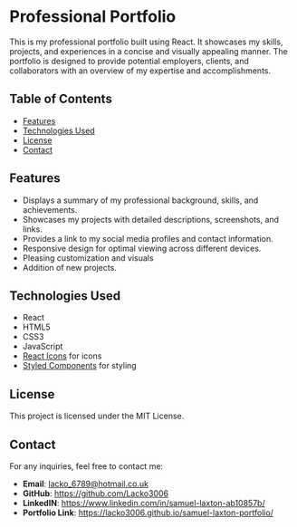 # Professional Portfolio

This is my professional portfolio built using React. It showcases my skills, projects, and experiences in a concise and visually appealing manner. The portfolio is designed to provide potential employers, clients, and collaborators with an overview of my expertise and accomplishments.

## Table of Contents

- [Features](#features)
- [Technologies Used](#technologies-used)
- [License](#license)
- [Contact](#contact)

## Features

- Displays a summary of my professional background, skills, and achievements.
- Showcases my projects with detailed descriptions, screenshots, and links.
- Provides a link to my social media profiles and contact information.
- Responsive design for optimal viewing across different devices.
- Pleasing customization and visuals 
- Addition of new projects.

## Technologies Used

- React
- HTML5
- CSS3
- JavaScript
- [React Icons](https://react-icons.github.io/react-icons/) for icons
- [Styled Components](https://styled-components.com/) for styling

## License

This project is licensed under the MIT License.

## Contact
For any inquiries, feel free to contact me:

- **Email**: lacko_6789@hotmail.co.uk
- **GitHub**: https://github.com/Lacko3006
- **LinkedIN**: https://www.linkedin.com/in/samuel-laxton-ab10857b/
- **Portfolio Link**: https://lacko3006.github.io/samuel-laxton-portfolio/

